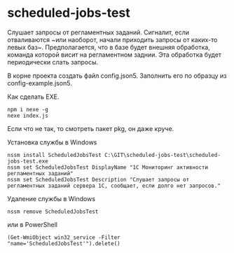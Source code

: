 # scheduled-jobs-test
Слушает запросы от регламентных заданий. Сигналит, если отваливаются ~или наоборот, начали приходить запросы от каких-то левых баз~.
Предполагается, что в базе будет внешняя обработка, команда которой висит на регламентном заднии. Эта обработка будет периодически слать запросы.

В корне проекта создать файл config.json5. Заполнить его по образцу из config-example.json5.

Как сделать EXE.
```
npm i nexe -g
nexe index.js
```
Если что не так, то смотреть пакет pkg, он даже круче.

Установка службы в Windows
```
nssm install ScheduledJobsTest C:\GIT\scheduled-jobs-test\scheduled-jobs-test.exe
nssm set ScheduledJobsTest DisplayName "1C Мониторинг активности регламентных заданий"
nssm set ScheduledJobsTest Description "Слушает запросы от регламентных заданий сервера 1С, сообщает, если долго нет запросов."
```

Удаление службы в Windows
```
nssm remove ScheduledJobsTest
```
или в PowerShell
```
(Get-WmiObject win32_service -Filter "name='ScheduledJobsTest'").delete()
```
